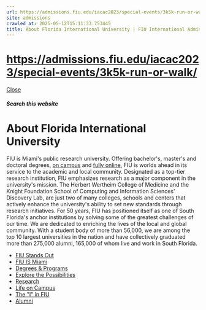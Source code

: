 ```yaml
---
url: https://admissions.fiu.edu/iacac2023/special-events/3k5k-run-or-walk/
site: admissions
crawled_at: 2025-05-12T15:11:33.753445
title: About Florida International University | FIU International Admissions
---
```


# https://admissions.fiu.edu/iacac2023/special-events/3k5k-run-or-walk/

[ Close ](https://admissions.fiu.edu/international/about-fiu/)
##### Search this website
# About Florida International University
FIU is Miami's public research university. Offering bachelor's, master's and doctoral degrees, [on campus](https://www.fiu.edu/academics/degrees-and-programs/index.html) and [fully online](https://fiuonline.fiu.edu/programs/), FIU is worlds ahead in its service to the academic and local community.
Designated as a top-tier research institution, FIU emphasizes research as a major component in the university's mission. The Herbert Wertheim College of Medicine and the Knight Foundation School of Computing and Information Sciences' Discovery Lab, are just two of many colleges, schools and centers that actively enhance the university's ability to set new standards through research initiatives.
For 50 years, FIU has positioned itself as one of South Florida's anchor institutions by solving some of the greatest challenges of our time. We are dedicated to enriching the lives of the local and global community. With a student body of more than 56,000, we are among the top 10 largest universities in the nation and have collectively graduated more than 275,000 alumni, 165,000 of whom live and work in South Florida.
  * [FIU Stands Out](https://admissions.fiu.edu/viewbook/index.html)
  * [FIU IS Miami](https://admissions.fiu.edu/viewbook/we-are-miami/index.html)
  * [Degrees & Programs](https://admissions.fiu.edu/viewbook/degrees-and-programs/index.html)
  * [Explore the Possibilities](https://admissions.fiu.edu/viewbook/explore-the-possibilities/index.html)
  * [Research](https://admissions.fiu.edu/viewbook/research/index.html)
  * [Life on Campus](https://admissions.fiu.edu/viewbook/life-on-campus/index.html)
  * [The "I" in FIU](https://admissions.fiu.edu/viewbook/the-i-in-fiu/index.html)
  * [Alumni](https://admissions.fiu.edu/viewbook/alumni/index.html)



